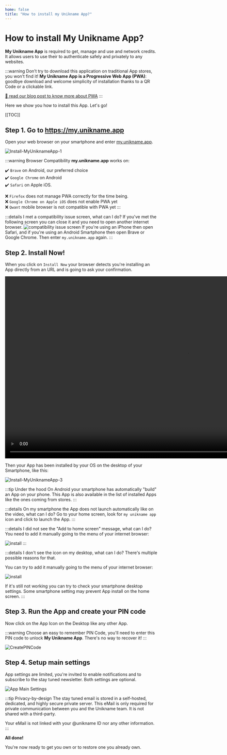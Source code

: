 ```yaml
---
home: false
title: "How to install my Unikname App?"
---
```


# How to install My Unikname App?

**My Unikname App** is required to get, manage and use <unid/> and network credits. It allows users to use their <unid/> to authenticate safely and privately to any websites. 

:::warning
Don’t try to download this application on traditional App stores, you won’t find it! **My Unikname App is a Progressive Web App (PWA)**: goodbye download and welcome simplicity of installation thanks to a QR Code or a clickable link.

[:mag_right: read our blog post to know more about PWA](https://www.unikname.com/en/2020/09/pwa-progressive-web-app-next-generation-applications/)
:::

Here we show you how to install this App. Let's go!

[[TOC]]

<hseparator/>

## Step 1. Go to https://my.unikname.app

Open your web browser on your smartphone and enter [my.unikname.app](https://my.unikname.app/).

<hpicture caption="Installing My Unikname App" noshadow>![Install-MyUniknameApp-1](./images/mun-install1.png)</hpicture>

:::warning Browser Compatibility
**my.unikname.app** works on: 

:heavy_check_mark: ``Brave`` on Android, our preferred choice  
:heavy_check_mark: ``Google Chrome`` on Android   
:heavy_check_mark: ``Safari`` on Apple iOS.  

:x: ``Firefox`` does not manage PWA correctly for the time being.  
:x: ``Google Chrome on Apple iOS`` does not enable PWA yet  
:x: ``Qwant`` mobile browser is not compatible with PWA yet
:::

:::details I met a compatibility issue screen, what can I do?
If you've met the following screen you can close it and you need to open another internet browser. 
<hpicture noshadow>![compatibility issue screen](./images/compatibilityissuescreen.png)</hpicture>
If you're using an iPhone then open Safari, and if you're using an Android Smartphone then open Brave or Google Chrome. Then enter `my.unikname.app` again.
:::

## Step 2. Install Now!

When you click on `Install Now` your browser detects you're installing an App directly from an URL and is going to ask your confirmation.

<hpicture caption="Install example on a xaomi Red note8, with Chrome">
<video height="600" controls>
  <source src="./images/mun-installnow.mp4" type="video/mp4">
  <hpicture caption="Successful Install Page" >![Install-MyUniknameApp-2](./images/mun-install2.png)</hpicture>
</video>
</hpicture>

Then your App has been installed by your OS on the desktop of your Smartphone, like this:

<hpicture caption="My Unikname Icon between Brave and ProtonMail, on my Android" noshadow>![Install-MyUniknameApp-3](./images/mun-install3.png)</hpicture>

:::tip Under the hood
On Android your smartphone has automatically "build" an App on your phone. This App is also available in the list of installed Apps like the ones coming from stores.
:::

:::details On my smartphone the App does not launch automatically like on the video, what can I do?
Go to your home screen, look for `my unikname app` icon and click to launch the App.
:::

:::details I did not see the "Add to home screen" message, what can I do?
You need to add it manually going to the menu of your internet browser:

![install](./images/addtohomescreen-manually.png)
:::

:::details I don't see the icon on my desktop, what can I do?
There's multiple possible reasons for that. 

You can try to add it manually going to the menu of your internet browser:

![install](./images/addtohomescreen-manually.png)

If it's still not working you can try to check your smartphone desktop settings. Some smartphone setting may prevent App install on the home screen.
:::

## Step 3. Run the App and create your PIN code

Now click on the App Icon on the Desktop like any other App. 

:::warning
Choose an easy to remember PIN Code, you'll need to enter this PIN code to unlock **My Unikname App**. There's no way to recover it!
:::

<hpicture caption="Defining a PIN code">![CreatePINCode](./images/CreatepinCode.png)</hpicture>

## Step 4. Setup main settings

App settings are limited, you're invited to enable notifications and to subscribe to the stay tuned newsletter. Both settings are optional.

<hpicture caption="App Main Settings" noshadow>![App Main Settings](./images/mun-install4.png)</hpicture>

:::tip Privacy-by-design
The stay tuned email is stored in a self-hosted, dedicated, and highly secure private server. This eMail is only required for private communication between you and the Unikname team. It is not shared with a third-party. 

Your eMail is not linked with your @unikname ID nor any other information.
:::

**All done!** 

You're now ready to get you own <unid/> or to restore one you already own.
